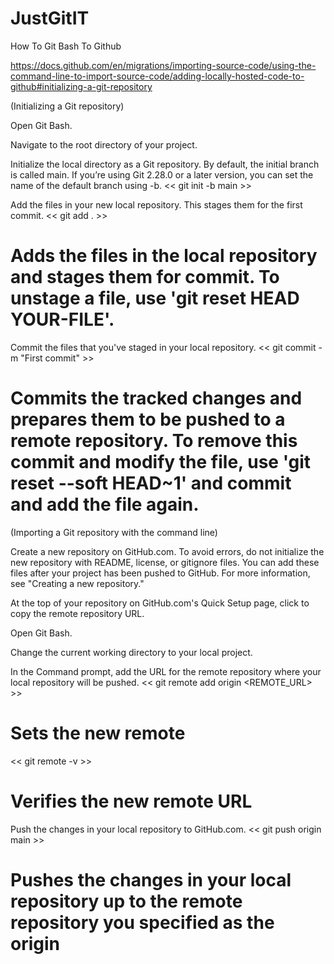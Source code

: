 # JustGitIT
How To Git Bash To Github 

https://docs.github.com/en/migrations/importing-source-code/using-the-command-line-to-import-source-code/adding-locally-hosted-code-to-github#initializing-a-git-repository

(Initializing a Git repository)


Open Git Bash.

Navigate to the root directory of your project.

Initialize the local directory as a Git repository. By default, the initial branch is called main.
If you’re using Git 2.28.0 or a later version, you can set the name of the default branch using -b.
<<  git init -b main  >>

Add the files in your new local repository. This stages them for the first commit.
<<  git add .  >>
# Adds the files in the local repository and stages them for commit. To unstage a file, use 'git reset HEAD YOUR-FILE'.

Commit the files that you've staged in your local repository.
<<  git commit -m "First commit"  >>
# Commits the tracked changes and prepares them to be pushed to a remote repository. To remove this commit and modify the file, use 'git reset --soft HEAD~1' and commit and add the file again.



(Importing a Git repository with the command line)



Create a new repository on GitHub.com. To avoid errors, do not initialize the new repository with README, license, or gitignore files. You can add these files after your project has been pushed to GitHub. For more information, see "Creating a new repository."

At the top of your repository on GitHub.com's Quick Setup page, click  to copy the remote repository URL.

Open Git Bash.

Change the current working directory to your local project.

In the Command prompt, add the URL for the remote repository where your local repository will be pushed.
<<  git remote add origin <REMOTE_URL>  >>
# Sets the new remote

<<  git remote -v  >>
# Verifies the new remote URL

Push the changes in your local repository to GitHub.com.
<<  git push origin main  >>
# Pushes the changes in your local repository up to the remote repository you specified as the origin
